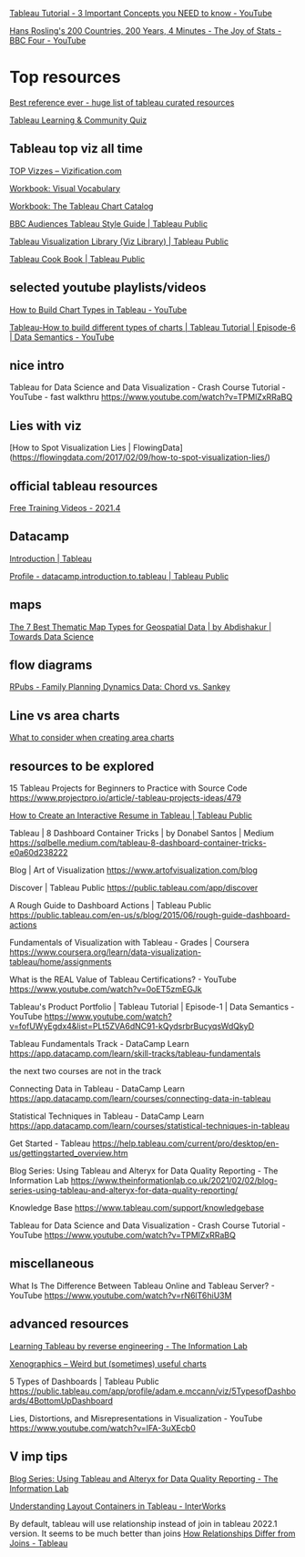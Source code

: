 [Tableau Tutorial - 3 Important Concepts you NEED to know - YouTube](https://www.youtube.com/watch?v=4fst9Zm4-BM&list=PLssCT4JSGVsf5_49Ljua05vrPfXzcsMER&index=3)

[Hans Rosling's 200 Countries, 200 Years, 4 Minutes - The Joy of Stats - BBC Four - YouTube](https://www.youtube.com/watch?v=jbkSRLYSojo)

# Top resources  

[Best reference ever - huge list of tableau curated resources](http://www.tableaureferenceguide.com/)  
 
[Tableau Learning & Community Quiz](https://www.tableau.com/learn/learning-quiz)  

## Tableau top viz all time  

[TOP Vizzes – Vizification.com](https://vizification.com/top-100-tableau-public-vizzes-of-all-time) 

[Workbook: Visual Vocabulary](https://public.tableau.com/views/VisualVocabulary/VisualVocabulary?%3AshowVizHome=no) 

[Workbook: The Tableau Chart Catalog](https://public.tableau.com/views/TheTableauChartCatalog/TableauChartExamples?:showVizHome=no) 

[BBC Audiences Tableau Style Guide | Tableau Public](https://public.tableau.com/app/profile/bbc.audiences/viz/BBCAudiencesTableauStyleGuide/MoreInfo2) 

[Tableau Visualization Library (Viz Library) | Tableau Public](https://public.tableau.com/app/profile/kritdikoon.woraitthinan/viz/Book1_v10_4/AnalysisLibrary) 

[Tableau Cook Book | Tableau Public](https://public.tableau.com/app/profile/josh.weyburne/viz/CookBook/VizCookbook)

## selected youtube playlists/videos  

[How to Build Chart Types in Tableau - YouTube](https://www.youtube.com/playlist?list=PL_t5OlLHbVGxFSiWXUsEQrDPvFd1Nhxiu) 

[Tableau-How to build different types of charts | Tableau Tutorial | Episode-6 | Data Semantics - YouTube](https://www.youtube.com/watch?v=pTNp95XNKUw)

## nice intro   

Tableau for Data Science and Data Visualization - Crash Course Tutorial - YouTube - fast walkthru
https://www.youtube.com/watch?v=TPMlZxRRaBQ 


## Lies with viz  

[How to Spot Visualization Lies | FlowingData]
(https://flowingdata.com/2017/02/09/how-to-spot-visualization-lies/) 


## official tableau resources  

[Free Training Videos - 2021.4](https://www.tableau.com/learn/training/20214) 


## Datacamp   

[Introduction | Tableau](https://campus.datacamp.com/courses/introduction-to-tableau/getting-started-with-tableau?ex=1)

[Profile - datacamp.introduction.to.tableau | Tableau Public](https://public.tableau.com/app/profile/datacamp.introduction.to.tableau#!/)


## maps  

[The 7 Best Thematic Map Types for Geospatial Data | by Abdishakur | Towards Data Science](https://towardsdatascience.com/the-7-best-thematic-map-types-for-geospatial-data-34d21b8b475)


## flow diagrams  

[RPubs - Family Planning Dynamics Data: Chord vs. Sankey](https://rpubs.com/YJ_Choi/FPDynamicsData)


## Line vs area charts  

[What to consider when creating area charts](https://blog.datawrapper.de/area-charts/) 

## resources to be explored  

15 Tableau Projects for Beginners to Practice with Source Code
https://www.projectpro.io/article/-tableau-projects-ideas/479

[How to Create an Interactive Resume in Tableau | Tableau Public](https://public.tableau.com/en-us/s/blog/2016/09/how-create-interactive-resume-tableau) 

Tableau | 8 Dashboard Container Tricks | by Donabel Santos | Medium
https://sqlbelle.medium.com/tableau-8-dashboard-container-tricks-e0a60d238222

Blog | Art of Visualization
https://www.artofvisualization.com/blog 

Discover | Tableau Public
https://public.tableau.com/app/discover 

A Rough Guide to Dashboard Actions | Tableau Public
https://public.tableau.com/en-us/s/blog/2015/06/rough-guide-dashboard-actions 


Fundamentals of Visualization with Tableau - Grades | Coursera
https://www.coursera.org/learn/data-visualization-tableau/home/assignments

What is the REAL Value of Tableau Certifications? - YouTube
https://www.youtube.com/watch?v=0oET5zmEGJk 


Tableau's Product Portfolio | Tableau Tutorial | Episode-1 | Data Semantics - YouTube
https://www.youtube.com/watch?v=fofUWyEgdx4&list=PLt5ZVA6dNC91-kQydsrbrBucyqsWdQkyD 



Tableau Fundamentals Track - DataCamp Learn
https://app.datacamp.com/learn/skill-tracks/tableau-fundamentals 


the next two courses are not in the track 

Connecting Data in Tableau - DataCamp Learn
https://app.datacamp.com/learn/courses/connecting-data-in-tableau 


Statistical Techniques in Tableau - DataCamp Learn
https://app.datacamp.com/learn/courses/statistical-techniques-in-tableau 


Get Started - Tableau
https://help.tableau.com/current/pro/desktop/en-us/gettingstarted_overview.htm 

Blog Series: Using Tableau and Alteryx for Data Quality Reporting - The Information Lab
https://www.theinformationlab.co.uk/2021/02/02/blog-series-using-tableau-and-alteryx-for-data-quality-reporting/ 

Knowledge Base
https://www.tableau.com/support/knowledgebase 

Tableau for Data Science and Data Visualization - Crash Course Tutorial - YouTube
https://www.youtube.com/watch?v=TPMlZxRRaBQ         

## miscellaneous  

What Is The Difference Between Tableau Online and Tableau Server? - YouTube
https://www.youtube.com/watch?v=rN6lT6hiU3M 


## advanced resources  

[Learning Tableau by reverse engineering - The Information Lab](https://www.theinformationlab.co.uk/2015/01/22/learning-tableau-reverse-engineering/) 

[Xenographics – Weird but (sometimes) useful charts](https://xeno.graphics/) 

5 Types of Dashboards | Tableau Public
https://public.tableau.com/app/profile/adam.e.mccann/viz/5TypesofDashboards/4BottomUpDashboard 
 

Lies, Distortions, and Misrepresentations in Visualization - YouTube
https://www.youtube.com/watch?v=IFA-3uXEcb0 


## V imp tips  

[Blog Series: Using Tableau and Alteryx for Data Quality Reporting - The Information Lab](https://www.theinformationlab.co.uk/2021/02/02/blog-series-using-tableau-and-alteryx-for-data-quality-reporting/)

[Understanding Layout Containers in Tableau - InterWorks](https://interworks.com/blog/tspaulding/2013/08/07/understanding-layout-containers-tableau/) 

By default, tableau will use relationship instead of join in tableau 2022.1 version. It seems to be much better than joins
[How Relationships Differ from Joins - Tableau](https://help.tableau.com/current/online/en-us/datasource_relationships_learnmorepage.htm) 
